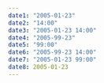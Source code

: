 ```yaml
---
date1: "2005-01-23"
date2: "14:00"
date3: "2005-01-23 14:00"
date4: "2005-99-23"
date5: "99:00"
date6: "2005-99-23 14:00"
date7: "2005-01-23 99:00"
date8: 2005-01-23
---
```

